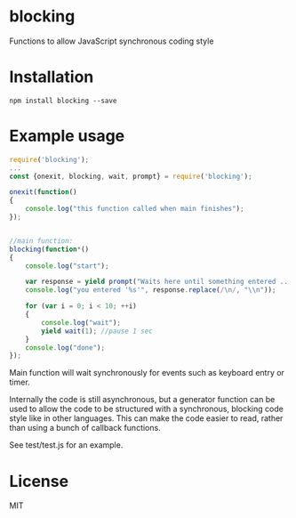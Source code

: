 # blocking
Functions to allow JavaScript synchronous coding style

# Installation
`npm install blocking --save`

# Example usage
```javascript
require('blocking');
...
const {onexit, blocking, wait, prompt} = require('blocking');

onexit(function()
{
    console.log("this function called when main finishes");
});


//main function:
blocking(function*()
{
    console.log("start");

    var response = yield prompt("Waits here until something entered ...");
    console.log("you entered '%s'", response.replace(/\n/, "\\n"));

    for (var i = 0; i < 10; ++i)
    {
        console.log("wait");
        yield wait(1); //pause 1 sec
    }
    console.log("done");
});
```

Main function will wait synchronously for events such as keyboard entry or timer.  

Internally the code is still asynchronous, but a generator function can be used to allow the code to be structured with a synchronous, blocking code style like in other languages.
This can make the code easier to read, rather than using a bunch of callback functions.

See test/test.js for an example.

# License
MIT
